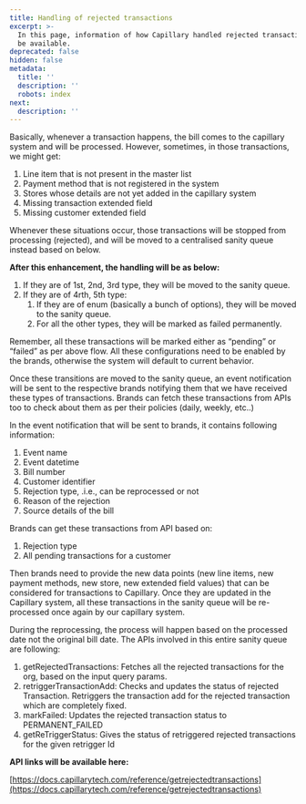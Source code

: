 ```yaml
---
title: Handling of rejected transactions
excerpt: >-
  In this page, information of how Capillary handled rejected transactions will
  be available.
deprecated: false
hidden: false
metadata:
  title: ''
  description: ''
  robots: index
next:
  description: ''
---
```

Basically, whenever a transaction happens, the bill comes to the capillary system and will be processed. However, sometimes, in those transactions, we might get:

1. Line item that is not present in the master list
2. Payment method that is not registered in the system
3. Stores whose details are not yet added in the capillary system
4. Missing transaction extended field
5. Missing customer extended field

Whenever these situations occur, those transactions will be stopped from processing (rejected), and will be moved to a centralised sanity queue instead based on below.

**After this enhancement, the handling will be as below:**

1. If they are of 1st, 2nd, 3rd type, they will be moved to the sanity queue.
2. If they are of 4rth, 5th type:
   1. If they are of enum (basically a bunch of options), they will be moved to the sanity queue.
   2. For all the other types, they will be marked as failed permanently. 

Remember, all these transactions will be marked either as “pending” or “failed” as per above flow. All these configurations need to be enabled by the brands, otherwise the system will default to current behavior.

Once these transitions are moved to the sanity queue, an event notification will be sent to the respective brands notifying them that we have received these types of transactions. Brands can fetch these transactions from APIs too to check about them as per their policies (daily, weekly, etc..)

In the event notification that will be sent to brands, it contains following information:

1. Event name
2. Event datetime
3. Bill number
4. Customer identifier
5. Rejection type, .i.e., can be reprocessed or not
6. Reason of the rejection
7. Source details of the bill

Brands can get these transactions from API  based on:

1. Rejection type
2. All pending transactions for a customer

Then brands need to provide the new data points (new line items, new payment methods, new store, new extended field values) that can be considered for transactions to Capillary. Once they are updated in the Capillary system, all these transactions in the sanity queue will be re-processed once again by our capillary system.

During the reprocessing, the process will happen based on the processed date not the original bill date. The APIs involved in this entire sanity queue are following:

1. getRejectedTransactions: Fetches all the rejected transactions for the org, based on the input query params.
2. retriggerTransactionAdd: Checks and updates the status of rejected Transaction. Retriggers the transaction add for  the rejected transaction  which are completely fixed.
3. markFailed: Updates the rejected transaction status to PERMANENT\_FAILED
4. getReTriggerStatus: Gives the status of retriggered rejected transactions for the given retrigger Id

**API links will be available here:**

[https://docs.capillarytech.com/reference/getrejectedtransactions](https://docs.capillarytech.com/reference/getrejectedtransactions)
